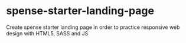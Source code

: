 # spense-starter-landing-page
Create spense starter landing page in order to practice responsive web design with HTML5, SASS and JS
